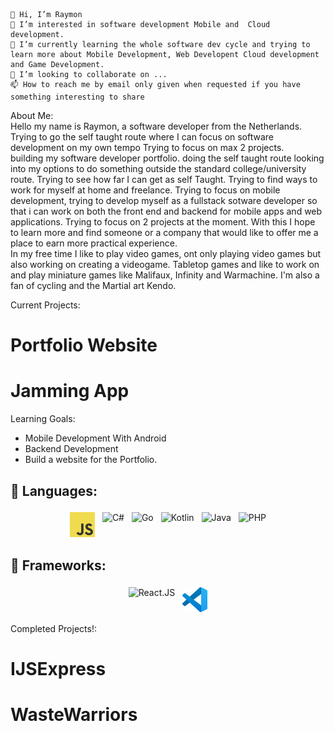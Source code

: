     👋 Hi, I’m Raymon
    👀 I’m interested in software development Mobile and  Cloud development. 
    🌱 I’m currently learning the whole software dev cycle and trying to learn more about Mobile Development, Web Developent Cloud development and Game Development.
    💞️ I’m looking to collaborate on ...
    📫 How to reach me by email only given when requested if you have something interesting to share
<p>
About Me:<br>
Hello my name is Raymon, a software developer from the Netherlands. Trying to go the  self taught route where I can focus on software development on my own tempo
Trying to focus on max 2 projects.
<br>
building my software developer portfolio. doing the self taught route looking into my options to do something outside the standard college/university route. Trying to see how far I can get as self Taught.
Trying to find ways to work for myself at home and freelance. Trying to focus on mobile development, trying to develop myself as a fullstack sotware developer so that i can work on both the front end and backend for mobile apps and web applications. Trying to focus on 2 projects at the moment.
With this I hope to learn more and find someone or a company that would like to offer me a place to earn more practical experience. 
<br>
In my free time I like to play video games, ont only playing video games but also working on creating a videogame. Tabletop games and like to work on and play miniature games like Malifaux, Infinity and Warmachine. I'm also a fan of cycling and the Martial art Kendo.
</p>

Current Projects:
# Portfolio Website
# Jamming App


Learning Goals:
<ul>
    <li>Mobile Development With Android</li>
    <li>Backend Development</li>
    <Li>Build a website for the Portfolio.</Li>
</ul>

## 🧰 Languages:
<p align="center">
<img src="https://raw.githubusercontent.com/github/explore/80688e429a7d4ef2fca1e82350fe8e3517d3494d/topics/javascript/javascript.png" alt="Javascript" height="40" style="vertical-align:top; margin:4px">
<img src="https://upload.wikimedia.org/wikipedia/commons/b/bd/Logo_C_sharp.svg" alt="C#" height="40" style="vertical-align:top; margin:4px">
<img src="https://go.dev/blog/go-brand/Go-Logo/PNG/Go-Logo_Aqua.png" alt="Go" height="40" style="vertical-align:top; margin:4px">
<img src="https://upload.wikimedia.org/wikipedia/commons/7/74/Kotlin_Icon.png" alt="Kotlin" height="40" style="vertical-align:top; margin:4px">
<img src="https://logos-world.net/wp-content/uploads/2022/07/Java-Logo.png" alt="Java" height="40" style="vertical-align:top; margin:4px">
<img src="https://upload.wikimedia.org/wikipedia/commons/thumb/2/27/PHP-logo.svg/711px-PHP-logo.svg.png?20180502235434" alt="PHP" height="40" style="vertical-align:top; margin:4px">
</p>

## 🧰 Frameworks:
<p align="center">
<img src="https://cdn.iconscout.com/icon/free/png-512/free-react-1-282599.png?f=webp&w=256" alt="React.JS" height="40" style="vertical-align:top; margin:4px">
<!-- <img src=" https://upload.wikimedia.org/wikipedia/commons/thumb/a/a7/React-icon.svg/512px-React-icon.svg.png" alt="React Native" height="40" style="vertical-align:top; margin:4px">--
<img src="https://spring.io/img/spring.svg" alt="Spring" height="40" style="vertical-align:top; margin:4px">
<img src="https://picperf.io/https://laravelnews.s3.amazonaws.com/images/laravel-featured.png" alt="Laravel" height="40" style="vertical-align:top; margin:4px">
</p>

## 🧰 Tools:
<p align="center">
<!--
Docker
AWS 
firebase
-->    
<img src="https://raw.githubusercontent.com/github/explore/80688e429a7d4ef2fca1e82350fe8e3517d3494d/topics/visual-studio-code/visual-studio-code.png" alt="VS Code" height="40" style="vertical-align:top; margin:4px">
</p>

Completed Projects!:
# IJSExpress
<a href=""></a>
# WasteWarriors
<a href=""></a> 



<!---
Zerophreak/Zerophreak is a ✨ special ✨ repository because its `README.md` (this file) appears on your GitHub profile.
You can click the Preview link to take a look at your changes.
--->

